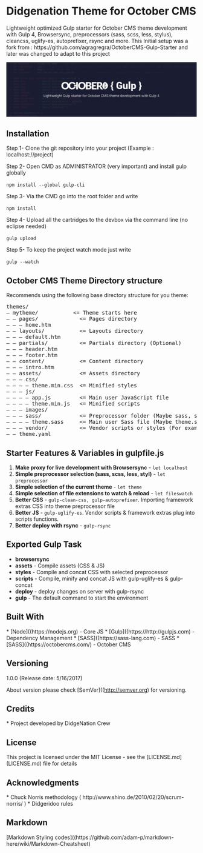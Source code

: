 
<h1>Didgenation Theme for October CMS</h1>

<p>Lightweight optimized Gulp starter for October CMS theme development with Gulp 4, Browsersync, preprocessors (sass, scss, less, stylus), cleancss, uglify-es, autoprefixer, rsync and more. This Initial setup was a fork from : https://github.com/agragregra/OctoberCMS-Gulp-Starter and later was changed to adapt to this project</p>

<p>
	<img src="https://raw.githubusercontent.com/agragregra/agragregra.github.com/master/images/october-gulp-preview.jpg" alt="Optober Gulp">
</p>

<h2>Installation</h2>

<p>Step 1- Clone the git repository into your project  (Example : localhost://project)</p>

<p>Step 2- Open CMD as ADMINISTRATOR (very important) and install gulp globally</p>
  <code>npm install --global gulp-cli</code>

<p>Step 3- Via the CMD go into the root folder and write</p>
  <code>npm install</code>

<p>Step 4- Upload all the cartridges to the devbox via the command line (no eclipse needed)</p>
  <code>gulp upload</code>

<p>Step 5- To keep the project watch mode just write</p>
  <code>gulp --watch</code>

<h2>October CMS Theme Directory structure</h2>

<p>Recommends using the following base directory structure for you theme:</p>

<pre>
themes/
— mytheme/           <= Theme starts here
— — pages/             <= Pages directory
— — — home.htm
— — layouts/           <= Layouts directory
— — — default.htm
— — partials/          <= Partials directory (Optional)
— — — header.htm
— — — footer.htm
— — content/           <= Content directory
— — — intro.htm
— — assets/            <= Assets directory
— — — css/
— — — — theme.min.css  <= Minified styles
— — — js/
— — — — app.js         <= Main user JavaScript file
— — — — theme.min.js   <= Minified scripts
— — — images/
— — — sass/            <= Preprocessor folder (Maybe sass, scss, less, styl)
— — — — theme.sass     <= Main user Sass file (Maybe theme.sass, theme.scss, theme.less or theme.styl)
— — — vendor/          <= Vendor scripts or styles (For example - jQuery, Bootstrap, etc..)
— — theme.yaml
</pre>

<h2>Starter Features & Variables in gulpfile.js</h2>

<ol>
	<li><strong>Make proxy for live development with Browsersync</strong> - <code>let localhost</code></li>
	<li><strong>Simple preprocessor selection (sass, scss, less, styl)</strong> - <code>let preprocessor</code></li>
	<li><strong>Simple selection of the current theme</strong> - <code>let theme</code></li>
	<li><strong>Simple selection of file extensions to watch & reload</strong> - <code>let fileswatch</code></li>
	<li><strong>Better CSS</strong> - <code>gulp-clean-css, gulp-autoprefixer</code>. Importing framework extras CSS into theme preprocessor file</li>
	<li><strong>Better JS</strong> - <code>gulp-uglify-es</code>. Vendor scripts & framework extras plug into scripts functions.</li>
	<li><strong>Better deploy with rsync</strong> - <code>gulp-rsync</code></li>
</ol>

<h2>Exported Gulp Task</h2>

<ul>
	<li><strong>browsersync</strong></li>
	<li><strong>assets</strong> - Compile assets (CSS & JS)</li>
	<li><strong>styles</strong> - Compile and concat CSS with selected preprocessor</li>
	<li><strong>scripts</strong> - Compile, minify and concat JS with gulp-uglify-es & gulp-concat</li>
	<li><strong>deploy</strong> - deploy changes on server with gulp-rsync</li>
	<li><strong>gulp</strong> - The default command to start the environment</li>
</ul>

<h2>Built With</h2>
* [Node]((https://nodejs.org) - Core JS
* [Gulp]((https://http://gulpjs.com) - Dependency Management
* [SASS]((https://sass-lang.com) - SASS
* [SASS]((https://octobercms.com/) - October CMS

<h2>Versioning</h2>
1.0.0 (Release date: 5/16/2017)

About version please check [SemVer]((http://semver.org) for versioning.

<h2>Credits</h2>
* Project developed by DidgeNation Crew

<h2>License</h2>
This project is licensed under the MIT License - see the [LICENSE.md](LICENSE.md) file for details

<h2>Acknowledgments</h2>
* Chuck Norris methodology ( http://www.shino.de/2010/02/20/scrum-norris/ )
* Didgeridoo rules

<h2>Markdown</h2>
[Markdown Styling codes]((https://github.com/adam-p/markdown-here/wiki/Markdown-Cheatsheet)

